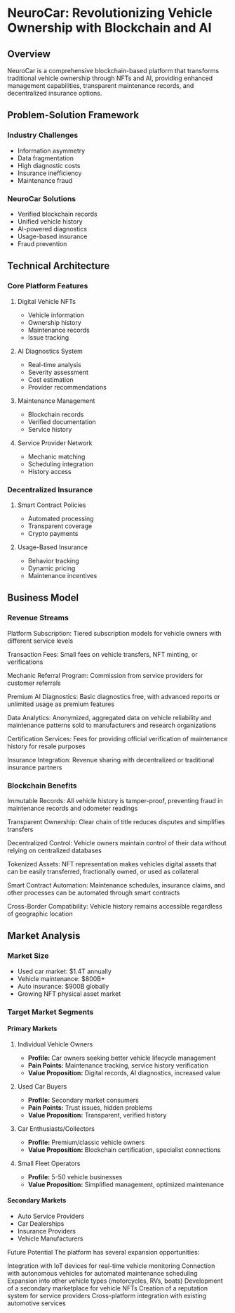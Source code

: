 # NeuroCar: Revolutionizing Vehicle Ownership with Blockchain and AI

## Overview

NeuroCar is a comprehensive blockchain-based platform that transforms traditional vehicle ownership through NFTs and AI, providing enhanced management capabilities, transparent maintenance records, and decentralized insurance options.

## Problem-Solution Framework

### Industry Challenges

- Information asymmetry
- Data fragmentation
- High diagnostic costs
- Insurance inefficiency
- Maintenance fraud

### NeuroCar Solutions

- Verified blockchain records
- Unified vehicle history
- AI-powered diagnostics
- Usage-based insurance
- Fraud prevention

## Technical Architecture

### Core Platform Features

1. Digital Vehicle NFTs

   - Vehicle information
   - Ownership history
   - Maintenance records
   - Issue tracking

2. AI Diagnostics System

   - Real-time analysis
   - Severity assessment
   - Cost estimation
   - Provider recommendations

3. Maintenance Management

   - Blockchain records
   - Verified documentation
   - Service history

4. Service Provider Network
   - Mechanic matching
   - Scheduling integration
   - History access

### Decentralized Insurance

1. Smart Contract Policies

   - Automated processing
   - Transparent coverage
   - Crypto payments

2. Usage-Based Insurance
   - Behavior tracking
   - Dynamic pricing
   - Maintenance incentives

## Business Model

### Revenue Streams

Platform Subscription: Tiered subscription models for vehicle owners with different service levels

Transaction Fees: Small fees on vehicle transfers, NFT minting, or verifications

Mechanic Referral Program: Commission from service providers for customer referrals

Premium AI Diagnostics: Basic diagnostics free, with advanced reports or unlimited usage as premium features

Data Analytics: Anonymized, aggregated data on vehicle reliability and maintenance patterns sold to manufacturers and research organizations

Certification Services: Fees for providing official verification of maintenance history for resale purposes

Insurance Integration: Revenue sharing with decentralized or traditional insurance partners

### Blockchain Benefits

Immutable Records: All vehicle history is tamper-proof, preventing fraud in maintenance records and odometer readings

Transparent Ownership: Clear chain of title reduces disputes and simplifies transfers

Decentralized Control: Vehicle owners maintain control of their data without relying on centralized databases

Tokenized Assets: NFT representation makes vehicles digital assets that can be easily transferred, fractionally owned, or used as collateral

Smart Contract Automation: Maintenance schedules, insurance claims, and other processes can be automated through smart contracts

Cross-Border Compatibility: Vehicle history remains accessible regardless of geographic location

## Market Analysis

### Market Size

- Used car market: $1.4T annually
- Vehicle maintenance: $800B+
- Auto insurance: $900B globally
- Growing NFT physical asset market

### Target Market Segments

#### Primary Markets

1. Individual Vehicle Owners

   - **Profile:** Car owners seeking better vehicle lifecycle management
   - **Pain Points:** Maintenance tracking, service history verification
   - **Value Proposition:** Digital records, AI diagnostics, increased value

2. Used Car Buyers

   - **Profile:** Secondary market consumers
   - **Pain Points:** Trust issues, hidden problems
   - **Value Proposition:** Transparent, verified history

3. Car Enthusiasts/Collectors

   - **Profile:** Premium/classic vehicle owners
   - **Value Proposition:** Blockchain certification, specialist connections

4. Small Fleet Operators
   - **Profile:** 5-50 vehicle businesses
   - **Value Proposition:** Simplified management, optimized maintenance

#### Secondary Markets

- Auto Service Providers
- Car Dealerships
- Insurance Providers
- Vehicle Manufacturers

Future Potential
The platform has several expansion opportunities:

Integration with IoT devices for real-time vehicle monitoring
Connection with autonomous vehicles for automated maintenance scheduling
Expansion into other vehicle types (motorcycles, RVs, boats)
Development of a secondary marketplace for vehicle NFTs
Creation of a reputation system for service providers
Cross-platform integration with existing automotive services
